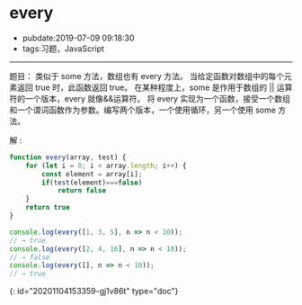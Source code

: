 # every

- pubdate:2019-07-09 09:18:30
- tags:习题，JavaScript

---

题目：
类似于 some 方法，数组也有 every 方法。 当给定函数对数组中的每个元素返回 true 时，此函数返回 true。 在某种程度上，some 是作用于数组的 || 运算符的一个版本，every 就像&&运算符。
将 every 实现为一个函数，接受一个数组和一个谓词函数作为参数。编写两个版本，一个使用循环，另一个使用 some 方法。

解 :

````javascript
function every(array, test) {
    for (let i = 0; i < array.length; i++) {
        const element = array[i];
        if(test(element)===false)
            return false
    }
    return true
}

console.log(every([1, 3, 5], n => n < 10));
// → true
console.log(every([2, 4, 16], n => n < 10));
// → false
console.log(every([], n => n < 10));
// → true
````


{: id="20201104153359-gj1v86t" type="doc"}
